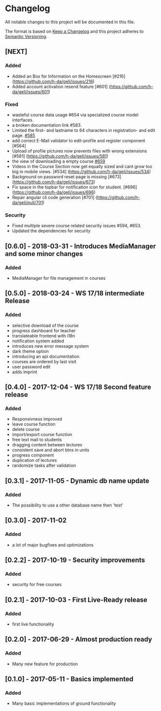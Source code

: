 # Changelog
All notable changes to this project will be documented in this file.

The format is based on [Keep a Changelog](http://keepachangelog.com/en/1.0.0/)
and this project adheres to [Semantic Versioning](http://semver.org/spec/v2.0.0.html).

## [NEXT] 
### Added
- Added an Box for Information on the Homescreen [#216] (https://github.com/h-da/geli/issues/216)
- Added account activation resend feature [#601] (https://github.com/h-da/geli/issues/601)

### Fixed
- wasteful course data usage #654 via specialized course model interfaces.
- a broken documentation link #583.
- Limited the first- and lastname to 64 characters in registration- and edit page. [#585](https://github.com/h-da/geli/issues/585)
- add correct E-Mail validator to edit-profile and register component [#564]
- Upload of profile pictures now prevents files with wrong extensions [#581] (https://github.com/h-da/geli/issues/581)
- the view of downloading a empty course [#659](https://github.com/h-da/geli/issues/659)
- Videos in the Course Section now get equally sized and cant grow too big in mobile views. [#534] (https://github.com/h-da/geli/issues/534) 
- Background on password reset page is missing [#673] (https://github.com/h-da/geli/issues/673)
- Fix space in the topbar for notification icon for student. [#696] (https://github.com/h-da/geli/issues/696)
- Repair angular cli code generation [#701] (https://github.com/h-da/geli/pull/701)

### Security
- Fixed multiple severe course related security issues #594, #653.
- Updated the dependencies for security


## [0.6.0] - 2018-03-31 - Introduces MediaManager and some minor changes
### Added
- MediaManager for file management in courses


## [0.5.0] - 2018-03-24 - WS 17/18 intermediate Release
### Added
- selective download of the course
- progress dashboard for teacher
- translateable frontend with i18n
- notification system added
- introduces new error message system
- dark theme option
- introducing an api documentation
- courses are ordered by last visit
- user password edit
- adds imprint


## [0.4.0] - 2017-12-04 - WS 17/18 Second feature release
### Added
- Responsivness improved
- leave course function
- delete course
- import/export course function
- free text mail to students
- dragging content between lectures
- consistent save and abort btns in units
- progress component
- duplication of lectures
- randomize tasks after validation


## [0.3.1] - 2017-11-05 - Dynamic db name update
### Added
- The possibility to use a other database name then 'test'


## [0.3.0] - 2017-11-02
### Added
- a lot of major bugfixes and optimizations


## [0.2.2] - 2017-10-19 - Security improvements
### Added 
- security for free courses


## [0.2.1] - 2017-10-03 - First Live-Ready release
### Added
- first live functionality


## [0.2.0] - 2017-06-29 - Almost production ready
### Added
- Many new feature for production


## [0.1.0] - 2017-05-11 - Basics implemented
### Added
- Many basic implementations of ground functionality
